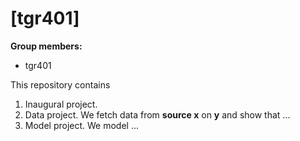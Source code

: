 # \[tgr401\]

**Group members:**
- tgr401


This repository contains  
1. Inaugural project. 
2. Data project. We fetch data from **source x** on **y** and show that ...
3. Model project. We model ...
